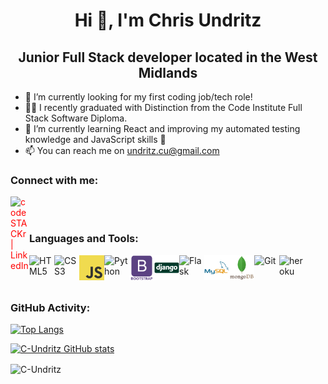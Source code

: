 <div align="center">

# Hi 👋, I'm Chris Undritz
## Junior Full Stack developer located in the West Midlands

</div>

- 🔭 I’m currently looking for my first coding job/tech role!
- :man_student: I recently graduated with Distinction from the Code Institute Full Stack Software Diploma.
- 🌱 I’m currently learning React and improving my automated testing knowledge and JavaScript skills :fist_left:
- 📫 You can reach me on undritz.cu@gmail.com


### Connect with me:
[<img align="left" style="color:red;" alt="codeSTACKr | LinkedIn" width="30px" src="https://cdn-icons-png.flaticon.com/512/174/174857.png" />][linkedin]
<br />
<br />
### Languages and Tools:
[<img align="left" alt="HTML5" width="40px" src="https://cdn-icons-png.flaticon.com/512/1051/1051277.png" />][HTML5]
[<img align="left" alt="CSS3" width="40px" src="https://cdn-icons-png.flaticon.com/512/732/732190.png" />][CSS3]
[<img align="left" alt="JavaScript" width="40px" src="https://raw.githubusercontent.com/github/explore/80688e429a7d4ef2fca1e82350fe8e3517d3494d/topics/javascript/javascript.png" />][JavaScript]
[<img align="left" alt="Python" width="40px" src="https://cdn-icons-png.flaticon.com/512/5968/5968350.png" />][Python]
[<img align="left" alt="bootstrap" width="40px" src="https://raw.githubusercontent.com/devicons/devicon/master/icons/bootstrap/bootstrap-plain-wordmark.svg" />][bootstrap]
[<img align="left" alt="django" width="40px" src="https://raw.githubusercontent.com/devicons/devicon/master/icons/django/django-original.svg" />][Django]
[<img align="left" alt="Flask" width="40px" src="https://camo.githubusercontent.com/cb2324a4c0e1910089f481d56e1f887d6e96114101987dfbb6ef6f9df1e0bf08/68747470733a2f2f7777772e766563746f726c6f676f2e7a6f6e652f6c6f676f732f706f636f6f5f666c61736b2f706f636f6f5f666c61736b2d69636f6e2e737667" /> ][Flask]
[<img align="left" alt="MySQL" width="40px" src="https://raw.githubusercontent.com/devicons/devicon/master/icons/mysql/mysql-original-wordmark.svg" />][MySQL]
[<img align="left" alt="MongoDB" width="40px" src="https://raw.githubusercontent.com/devicons/devicon/master/icons/mongodb/mongodb-original-wordmark.svg" />][MongoDB]
[<img align="left" alt="Git" width="40px" src="https://camo.githubusercontent.com/fbfcb9e3dc648adc93bef37c718db16c52f617ad055a26de6dc3c21865c3321d/68747470733a2f2f7777772e766563746f726c6f676f2e7a6f6e652f6c6f676f732f6769742d73636d2f6769742d73636d2d69636f6e2e737667" />][git]
[<img align="left" alt="heroku" width="40px" src="https://camo.githubusercontent.com/df12cb598044a3f38efc1f45e3580558c324cf8789b79487125044eeebcc4dee/68747470733a2f2f7777772e766563746f726c6f676f2e7a6f6e652f6c6f676f732f6865726f6b752f6865726f6b752d69636f6e2e737667" />][heroku]
<br />
<br />
<br />
### GitHub Activity:
[![Top Langs](https://github-readme-stats.vercel.app/api/top-langs/?username=C-Undritz&layout=compact&hide=Dockerfile,Shell)](https://github.com/C-Undritz/github-readme-stats)

[![C-Undritz GitHub stats](https://github-readme-stats.vercel.app/api?username=C-Undritz)](https://github.com/C-Undritz/github-readme-stats)

<p><img align="center" src="https://github-readme-streak-stats.herokuapp.com/?user=C-Undritz" alt="C-Undritz" /></p>
<!-- 
GitHub stats created using: https://github.com/anuraghazra/github-readme-stats  
https://dev.to/charalambosioannou/create-a-dynamic-github-profile-readme-il5
-->

[linkedin]: https://www.linkedin.com/in/christopher-undritz/
[HTML5]: https://html.spec.whatwg.org/multipage/
[CSS3]: https://www.w3.org/Style/CSS/current-work.en.html
[JavaScript]: https://www.javascript.com/
[Python]: https://www.python.org/
[bootstrap]: https://getbootstrap.com/
[Django]: https://www.djangoproject.com/
[Flask]: https://pypi.org/project/Flask/
[MySQL]: https://www.mysql.com/
[MongoDB]: https://www.mongodb.com/
[git]: https://git-scm.com/
[heroku]: https://www.heroku.com/
